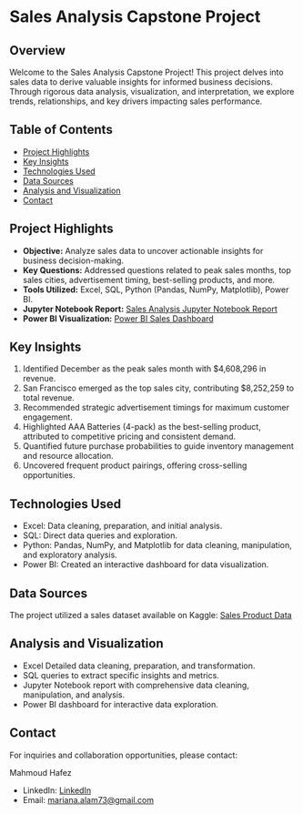 # Sales Analysis Capstone Project

## Overview

Welcome to the Sales Analysis Capstone Project! This project delves into sales data to derive valuable insights for informed business decisions. Through rigorous data analysis, visualization, and interpretation, we explore trends, relationships, and key drivers impacting sales performance.

## Table of Contents

- [Project Highlights](#project-highlights)
- [Key Insights](#key-insights)
- [Technologies Used](#technologies-used)
- [Data Sources](#data-sources)
- [Analysis and Visualization](#analysis-and-visualization)
- [Contact](#contact)

## Project Highlights

- **Objective:** Analyze sales data to uncover actionable insights for business decision-making.
- **Key Questions:** Addressed questions related to peak sales months, top sales cities, advertisement timing, best-selling products, and more.
- **Tools Utilized:** Excel, SQL, Python (Pandas, NumPy, Matplotlib), Power BI.
- **Jupyter Notebook Report:** [Sales Analysis Jupyter Notebook Report](https://github.com/yourusername/yourprojectrepo/sales_analysis_report.ipynb)
- **Power BI Visualization:** [Power BI Sales Dashboard](https://app.powerbi.com/view?r=yourpowerbidashboard)

## Key Insights

1. Identified December as the peak sales month with $4,608,296 in revenue.
2. San Francisco emerged as the top sales city, contributing $8,252,259 to total revenue.
3. Recommended strategic advertisement timings for maximum customer engagement.
4. Highlighted AAA Batteries (4-pack) as the best-selling product, attributed to competitive pricing and consistent demand.
5. Quantified future purchase probabilities to guide inventory management and resource allocation.
6. Uncovered frequent product pairings, offering cross-selling opportunities.

## Technologies Used

- Excel: Data cleaning, preparation, and initial analysis.
- SQL: Direct data queries and exploration.
- Python: Pandas, NumPy, and Matplotlib for data cleaning, manipulation, and exploratory analysis.
- Power BI: Created an interactive dashboard for data visualization.

## Data Sources

The project utilized a sales dataset available on Kaggle: [Sales Product Data](https://www.kaggle.com/datasets/knightbearr/sales-product-data)

## Analysis and Visualization

- Excel Detailed data cleaning, preparation, and transformation.
- SQL queries to extract specific insights and metrics.
- Jupyter Notebook report with comprehensive data cleaning, manipulation, and analysis.
- Power BI dashboard for interactive data exploration.

## Contact

For inquiries and collaboration opportunities, please contact:

Mahmoud Hafez
-  LinkedIn: [LinkedIn](https://www.linkedin.com/in/mariana-alam-7bb32613b/)
- Email: mariana.alam73@gmail.com
